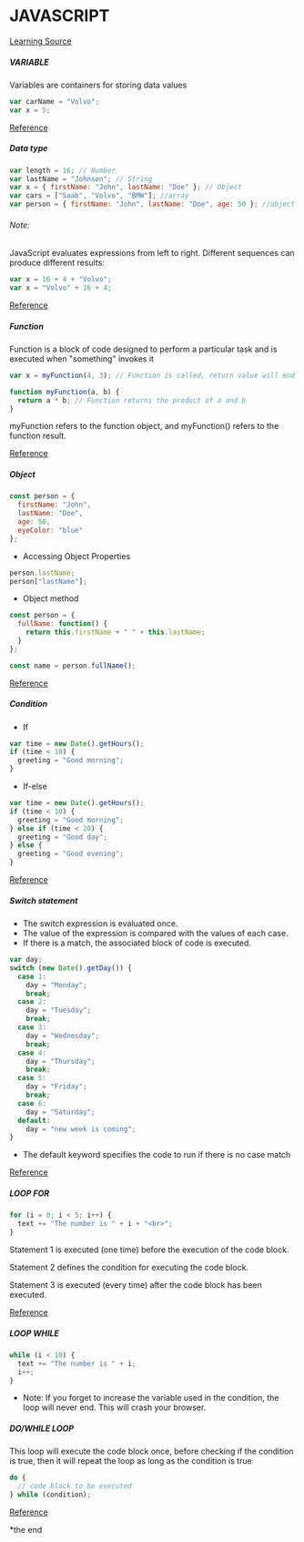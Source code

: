 # JAVASCRIPT

[Learning Source](https://www.w3schools.com/js/js_intro.asp)

##### VARIABLE

Variables are containers for storing data values

```js
var carName = "Volvo";
var x = 5;
```

[Reference](https://www.w3schools.com/js/js_variables.asp)

##### Data type

```js
var length = 16; // Number
var lastName = "Johnson"; // String
var x = { firstName: "John", lastName: "Doe" }; // Object
var cars = ["Saab", "Volvo", "BMW"]; //array
var person = { firstName: "John", lastName: "Doe", age: 50 }; //object
```

###### Note:

JavaScript evaluates expressions from left to right. Different sequences can produce different results:

```js
var x = 16 + 4 + "Volvo";
var x = "Volvo" + 16 + 4;
```

[Reference](https://www.w3schools.com/js/js_datatypes.asp)

##### Function

Function is a block of code designed to perform a particular task and is executed when "something" invokes it

```js
var x = myFunction(4, 3); // Function is called, return value will end up in x

function myFunction(a, b) {
  return a * b; // Function returns the product of a and b
}
```

myFunction refers to the function object, and myFunction() refers to the function result.

[Reference](https://www.w3schools.com/js/js_functions.asp)

##### Object

```js
const person = {
  firstName: "John",
  lastName: "Doe",
  age: 50,
  eyeColor: "blue"
};
```

- Accessing Object Properties

```js
person.lastName;
person["lastName"];
```

- Object method

```js
const person = {
  fullName: function() {
    return this.firstName + " " + this.lastName;
  }
};

const name = person.fullName();
```

[Reference](https://www.w3schools.com/js/js_objects.asp)

##### Condition

- If

```js
var time = new Date().getHours();
if (time < 10) {
  greeting = "Good morning";
}
```

- If-else

```js
var time = new Date().getHours();
if (time < 10) {
  greeting = "Good morning";
} else if (time < 20) {
  greeting = "Good day";
} else {
  greeting = "Good evening";
}
```

[Reference](https://www.w3schools.com/js/js_if_else.asp)

##### Switch statement

- The switch expression is evaluated once.
- The value of the expression is compared with the values of each case.
- If there is a match, the associated block of code is executed.

```js
var day;
switch (new Date().getDay()) {
  case 1:
    day = "Monday";
    break;
  case 2:
    day = "Tuesday";
    break;
  case 3:
    day = "Wednesday";
    break;
  case 4:
    day = "Thursday";
    break;
  case 5:
    day = "Friday";
    break;
  case 6:
    day = "Saturday";
  default:
    day = "new week is coming";
}
```

- The default keyword specifies the code to run if there is no case match

[Reference](https://www.w3schools.com/js/js_switch.asp)

##### LOOP FOR

```js
for (i = 0; i < 5; i++) {
  text += "The number is " + i + "<br>";
}
```

Statement 1 is executed (one time) before the execution of the code block.

Statement 2 defines the condition for executing the code block.

Statement 3 is executed (every time) after the code block has been executed.

[Reference](https://www.w3schools.com/js/js_loop_for.asp)

##### LOOP WHILE

```js
while (i < 10) {
  text += "The number is " + i;
  i++;
}
```

- Note: If you forget to increase the variable used in the condition, the loop will never end. This will crash your browser.

##### DO/WHILE LOOP

This loop will execute the code block once, before checking if the condition is true, then it will repeat the loop as long as the condition is true

```js
do {
  // code block to be executed
} while (condition);
```

[Reference](https://www.w3schools.com/js/js_loop_while.asp)

\*the end
